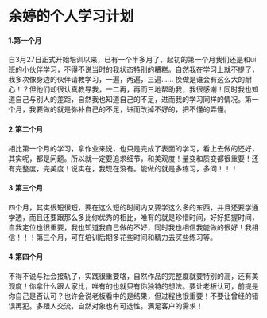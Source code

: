 # 余婷的个人学习计划

#### 1.第一个月

​     自3月27日正式开始培训以来，已有一个半多月了，起初的第一个月我们还是和ui班的小伙伴学习，不得不说当时的我状态特别的糟糕。自然我在学习上就不提了，我多次像身边的伙伴请教学习，一遍，两遍，三遍...... 换做是谁会有这么大的耐心！？但他们却很认真教导我，一二再，再而三地帮助我，我很感谢！同时我也知道自己与别人的差距，自然我也知道自己的不足，进而我的学习同样的情况。第一个月，我要做的就是弥补自己的不足，进而改掉不好的，把不懂的弄懂。

#### 2.第二个月

​     相比第一个月的学习，拿作业来说，也只是完成了表面的学习，看上去做的还好，其实呢，都是问题。所以就一定要追求细节，和美观度！量变和质变都很重要！还有完整度，完美度！说实在，我现在没有。能做的就是多练习，多问！！！

#### 3.第三个月

​     四个月，其实很短很短，要在这么短的时间内又要学这么多的东西，并且还要学通学透，而且还要跟那么多比你优秀的相比，唯有的就是珍惜时间，好好把握时间，自我定位也很重要，我也知道我自己做的不好，同时我也相信我能做的很好！我相信！！！第三个月，可在培训后期多花些时间和精力去买些练习等。

#### 4.第四个月

​      不得不说与社会接轨了，实践很重要咯，自然作品的完整度就要特别的高，还有美观度！你拿什么跟人家比，唯有的也就只有你独特的想法。要让老板认可，前提是你自己是否认可？也许会说老板看中的是结果，但过程也很重要！不要让曾经的错误再犯。多跟人交流，自然对象也有可选性。满足客户的需求！







